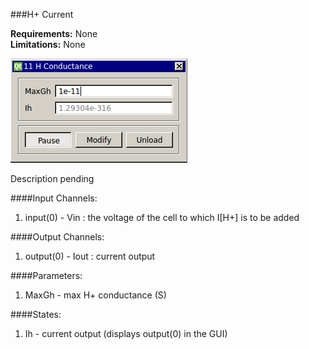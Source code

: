 ###H+ Current

**Requirements:** None  
**Limitations:** None  

![H+ Current GUI](h-current.png)

<!--start-->
Description pending
<!--end-->

####Input Channels:
1. input(0) - Vin : the voltage of the cell to which I[H+] is to be added

####Output Channels:
1. output(0) - Iout : current output

####Parameters:
1. MaxGh - max H+ conductance (S)

####States:
1. Ih - current output (displays output(0) in the GUI)
